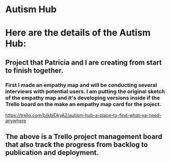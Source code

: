 # Autism Hub
 
# Here are the details of the Autism Hub:
## Project that Patricia and I are creating from start to finish together.
### First I made an empathy map and will be conducting several interviews with potential users. I am putting the original sketch of the empathy map and it's developing versions inside if the Trello board on the make an empathy map card for the poject.
https://trello.com/b/kblDkyA2/autism-hub-a-place-to-find-what-ya-need-anywhere

## The above is a Trello project management board that also track the progress from backlog to publication and deployment. 